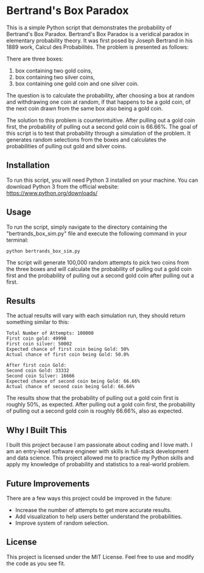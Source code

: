 # Bertrand's Box Paradox
This is a simple Python script that demonstrates the probability of Bertrand's Box Paradox. Bertrand's Box Paradox is a veridical paradox in elementary probability theory. It was first posed by Joseph Bertrand in his 1889 work, Calcul des Probabilités. The problem is presented as follows:

There are three boxes:

1. box containing two gold coins,
2. box containing two silver coins,
3. box containing one gold coin and one silver coin.

The question is to calculate the probability, after choosing a box at random and withdrawing one coin at random, if that happens to be a gold coin, of the next coin drawn from the same box also being a gold coin.

The solution to this problem is counterintuitive. After pulling out a gold coin first, the probability of pulling out a second gold coin is 66.66%. The goal of this script is to test that probability through a simulation of the problem. It generates random selections from the boxes and calculates the probabilities of pulling out gold and silver coins.

## Installation
To run this script, you will need Python 3 installed on your machine. You can download Python 3 from the official website: https://www.python.org/downloads/

## Usage
To run the script, simply navigate to the directory containing the "bertrands_box_sim.py" file and execute the following command in your terminal:

`python bertrands_box_sim.py`

The script will generate 100,000 random attempts to pick two coins from the three boxes and will calculate the probability of pulling out a gold coin first and the probability of pulling out a second gold coin after pulling out a first.

## Results
The actual results will vary with each simulation run, they should return something similar to this:

```
Total Number of Attempts: 100000
First coin gold: 49998
First coin silver: 50002
Expected chance of first coin being Gold: 50%
Actual chance of first coin being Gold: 50.0%

After first coin Gold:
Second coin Gold: 33332
Second coin Silver: 16666
Expected chance of second coin being Gold: 66.66%
Actual chance of second coin being Gold: 66.66%
```

The results show that the probability of pulling out a gold coin first is roughly 50%, as expected. After pulling out a gold coin first, the probability of pulling out a second gold coin is roughly 66.66%, also as expected.

## Why I Built This
I built this project because I am passionate about coding and I love math. I am an entry-level software engineer with skills in full-stack development and data science. This project allowed me to practice my Python skills and apply my knowledge of probability and statistics to a real-world problem.

## Future Improvements
There are a few ways this project could be improved in the future:

* Increase the number of attempts to get more accurate results.
* Add visualization to help users better understand the probabilities.
* Improve system of random selection.

## License
This project is licensed under the MIT License. Feel free to use and modify the code as you see fit.
